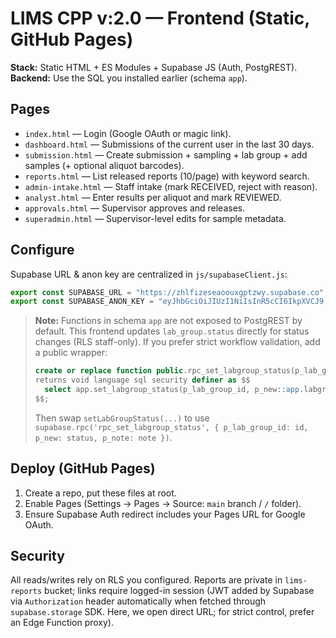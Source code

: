 # LIMS CPP v:2.0 — Frontend (Static, GitHub Pages)

**Stack:** Static HTML + ES Modules + Supabase JS (Auth, PostgREST).  
**Backend:** Use the SQL you installed earlier (schema `app`).

## Pages
- `index.html` — Login (Google OAuth or magic link).
- `dashboard.html` — Submissions of the current user in the last 30 days.
- `submission.html` — Create submission + sampling + lab group + add samples (+ optional aliquot barcodes).
- `reports.html` — List released reports (10/page) with keyword search.
- `admin-intake.html` — Staff intake (mark RECEIVED, reject with reason).
- `analyst.html` — Enter results per aliquot and mark REVIEWED.
- `approvals.html` — Supervisor approves and releases.
- `superadmin.html` — Supervisor-level edits for sample metadata.

## Configure
Supabase URL & anon key are centralized in `js/supabaseClient.js`:
```js
export const SUPABASE_URL = "https://zhlfizeseaoouxgptzwy.supabase.co";
export const SUPABASE_ANON_KEY = "eyJhbGciOiJIUzI1NiIsInR5cCI6IkpXVCJ9.eyJpc3MiOiJzdXBhYmFzZSIsInJlZiI6InpobGZpemVzZWFvb3V4Z3B0end5Iiwicm9sZSI6ImFub24iLCJpYXQiOjE3NTY3ODgzODUsImV4cCI6MjA3MjM2NDM4NX0.jaSvPFMzxztCZ2wBvsUF53frUE38Jp0IFV1E2DGlj9Y";
```

> **Note:** Functions in schema `app` are not exposed to PostgREST by default.
> This frontend updates `lab_group.status` directly for status changes (RLS staff-only).
> If you prefer strict workflow validation, add a public wrapper:
>
> ```sql
> create or replace function public.rpc_set_labgroup_status(p_lab_group_id uuid, p_new text, p_note text default null)
> returns void language sql security definer as $$
>   select app.set_labgroup_status(p_lab_group_id, p_new::app.labgroup_status, p_note);
> $$;
> ```
> Then swap `setLabGroupStatus(...)` to use `supabase.rpc('rpc_set_labgroup_status', { p_lab_group_id: id, p_new: status, p_note: note })`.

## Deploy (GitHub Pages)
1. Create a repo, put these files at root.
2. Enable Pages (Settings → Pages → Source: `main` branch / `/` folder).
3. Ensure Supabase Auth redirect includes your Pages URL for Google OAuth.

## Security
All reads/writes rely on RLS you configured. Reports are private in `lims-reports` bucket; links require logged-in session (JWT added by Supabase via `Authorization` header automatically when fetched through `supabase.storage` SDK. Here, we open direct URL; for strict control, prefer an Edge Function proxy).
